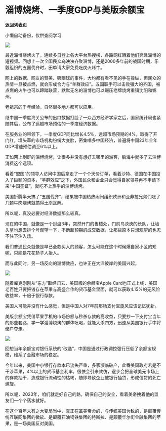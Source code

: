 # 淄博烧烤、一季度GDP与美版余额宝

[**返回列表页**](/gzh/政事堂2019)

小懒自动备份，仅供查阅学习

![](https://mmbiz.qpic.cn/mmbiz_jpg/rxhS23yu8cMPicfznhkD1TS56PAhOH2tFJY8yxRlOibjesUPYCpjmAM0VM54dibNxaOyK4rRjKY0x4WxLUPiaRom2A/640?wx_fmt=jpeg)

最近淄博烧烤火了，连续多日登上各大平台热搜榜，各路网红晒着他们奔赴淄博的短视频。回想上一次全国民众乌泱泱齐聚淄博，还是2000多年前的战国时期，乐毅组织的五国伐齐时，田单请大家免费吃炭火烤牛。

网上的数据、网友的赞美、吸眼球的事件，大约都有看不见的手在操纵，但民众的热情一旦被点燃，就会形成合力与“羊群效应”。五国联手可以击败强大的齐国，被点燃的火牛也可以蹄踏联营，默默无名的淄博也可以碾压老牌烧烤重镇沈阳和锦州。

老祖宗的千年经验，自然很多地方都可以应用。

继中国一季度海关公布的出口数据打脸了一众西方经济学家之后，国家统计局也紧随其后，公布了远超市场预估的一季度经济数据。

在服务业的带领下，一季度GDP同比增长4.5%，远超市场预期的4%，取得了开门红，墙头草的市场机构纷纷大变脸，密集唱多中国经济，普遍将中国23年全年GDP增速预估调至6%以上。

正如网上刷屏的淄博烧烤，让很多并没有想好去哪里的游客，脑海中就多了去淄博消费这个选项。

看着“盟国”的领导人访问中国后拿走了一个个天价订单，看着沙特、德国在中国投入了巨额的资本，“羊群效应”之下，外国民众和企业只会觉得自家领导再不申请下来“中国签证”，就吃不上热乎的淄博烧烤。

美国折腾半天搞了“五国伐齐”，结果被中国热热闹闹组织欧洲和亚非拉兄弟们吃了几顿牛肉烧烤就搞得土崩瓦解。  

所以呢，真没必要对经济数据那么较真。

现在的中国，就像是一个封盘3年，突然开门的售楼处，门前乌泱泱的长队，让墙头草也想去排个号观望一下，不断超预期的成交数据，让那些原本只想观望的也忍不住下注入场。

我们普通民众就像是早已全款买入的顾客，怎么可能在这个时候爆自家小区的短呢，只能是花花轿子人抬人。  

而与此同时，另一场反向的淄博效应，也许正在大洋彼岸的美国兴起。

![](https://mmbiz.qpic.cn/mmbiz_jpg/rxhS23yu8cMPicfznhkD1TS56PAhOH2tFkVnhib0eqFiaNBKkmMV5BbQ1wvKLCY40XJKIMBg9E6PAMk4FotQGEylg/640?wx_fmt=jpeg)

随着库克刚刚从“东方”取经归去，美国版的余额宝Apple
Card也正式上线，美国老百姓只要把钱存在苹果与高盛合作的货币基金里面，就可以获取4.15%的无风险收益率，十倍于银行存款。

美国人可能并没有什么感觉，但是中国人对7年前那场支付宝旋风应该记忆犹新。  

美版余额宝凭借苹果手机的市场份额与秒杀存款的高收益，只要抄一下支付宝当年的那些套路，学一学淄博烧烤的群体吆喝，就能大杀四方，迅速从美国银行手中将储户夺走。

![](https://mmbiz.qpic.cn/mmbiz_jpg/rxhS23yu8cMPicfznhkD1TS56PAhOH2tFOB276vEo3lMPV51SUwhYaBUdpLK027HXnqfdLkiaUALibG0lLhCS4w7g/640?wx_fmt=jpeg)

回想当年余额宝对银行系统的“改造”，中国是通过行政调控强行压低了余额宝规模，维系了金融市场的稳定。

今年以来，美国中小银行存款本已流失严重，多家濒临破产，此番美国政府若是不干涉苹果，4%以上的货币基金利率，很快会引来效仿，逐步会把全球美元市场上的存款抽干，造成银行流动性的枯竭，随即导致企业被银行抽贷，形成信贷的死亡螺旋。

所以呢，2023年，咱们就走好自己的路，确保自己的安全，看着美帝拽着他的盟友们一个个落水就好。  

在这个百年未有之大变局当中，真正在革美帝命的，与传统美国为敌的，是颠覆传统互联网集团的微软、是颠覆石油钢铁集团的特斯拉、是颠覆华尔街金融集团的苹果，是一场美国反对美国。

